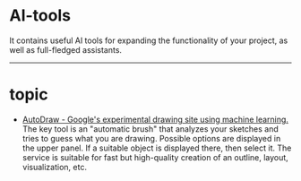 # AI-tools
It contains useful AI tools for expanding the functionality of your project, as well as full-fledged assistants.


---

# topic
- <a href="https://www.autodraw.com/">AutoDraw - Google's experimental drawing site using machine learning.</a>
  The key tool is an "automatic brush" that analyzes your sketches and tries to guess what you are drawing.
  Possible options are displayed in the upper panel. If a suitable object is displayed there, then select it.
  The service is suitable for fast but high-quality creation of an outline, layout, visualization, etc.

